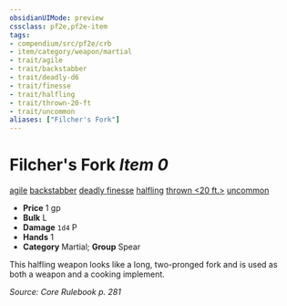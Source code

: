 ```yaml
---
obsidianUIMode: preview
cssclass: pf2e,pf2e-item
tags:
- compendium/src/pf2e/crb
- item/category/weapon/martial
- trait/agile
- trait/backstabber
- trait/deadly-d6
- trait/finesse
- trait/halfling
- trait/thrown-20-ft
- trait/uncommon
aliases: ["Filcher's Fork"]
---
```

# Filcher's Fork *Item 0*  
[agile](/rules/traits/agile.md)  [backstabber](/rules/traits/backstabber.md)  [deadly <d6>](/rules/traits/deadly.md)  [finesse](/rules/traits/finesse.md)  [halfling](/rules/traits/halfling.md)  [thrown <20 ft.>](/rules/traits/thrown.md)  [uncommon](/rules/traits/uncommon.md)  

- **Price** 1 gp
- **Bulk** L
- **Damage** `1d4` P
- **Hands** 1
- **Category** Martial; **Group** Spear 

This halfling weapon looks like a long, two-pronged fork and is used as both a weapon and a cooking implement.

*Source: Core Rulebook p. 281*